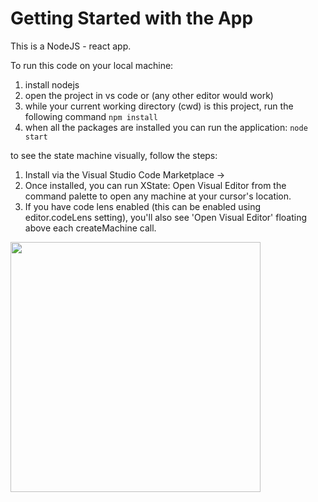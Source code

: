 # Getting Started with the App

This is a NodeJS - react app.

To run this code on your local machine:
1. install nodejs
2. open the project in vs code or (any other editor would work)
3. while your current working directory (cwd) is this project, run the following command
```npm install```
4. when all the packages are installed you can run the application:
```node start```

to see the state machine visually, follow the steps:

1. Install via the Visual Studio Code Marketplace →
2. Once installed, you can run XState: Open Visual Editor from the command palette to open any machine at your cursor's location.
3. If you have code lens enabled (this can be enabled using editor.codeLens setting), you'll also see 'Open Visual Editor' floating above each createMachine call.

<img width="400px" src=./fig/fig.png>
